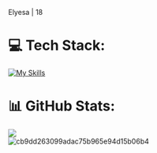Elyesa | 18

# 💻 Tech Stack:
[![My Skills](https://skillicons.dev/icons?i=c,ts,react,next,tailwind,prisma,postgresql)](https://skillicons.dev)
# 📊 GitHub Stats:
![](https://github-readme-streak-stats.herokuapp.com/?user=Spectrenard&theme=dark&hide_border=false)<br/>
![cb9dd263099adac75b965e94d15b06b4](https://github.com/user-attachments/assets/46ac8b75-200f-429a-abd7-470ec9ef612b)


<!-- Proudly created with GPRM ( https://gprm.itsvg.in ) --
